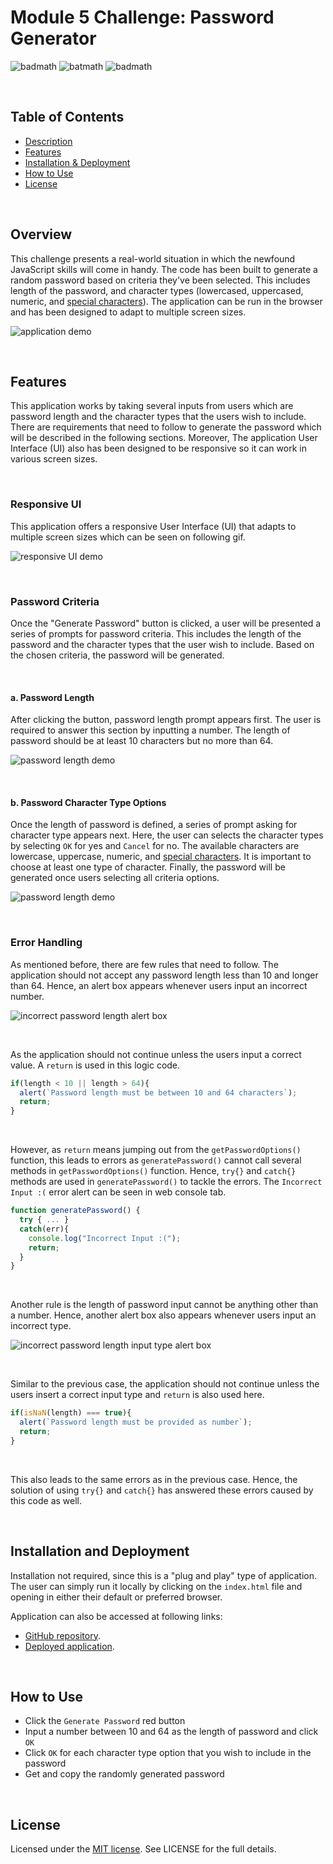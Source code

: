 # Module 5 Challenge: Password Generator

![badmath](https://img.shields.io/github/issues/YueHuaHua/module-05-challenge) ![batmath](https://img.shields.io/github/issues-pr-closed/yueHuaHua/Module-05-challenge) ![badmath](https://img.shields.io/github/license/YueHuaHua/module-05-challenge)

</br>

## Table of Contents
* [Description](#description)
* [Features](#features)
* [Installation & Deployment](#installation-and-deployment)
* [How to Use](#how-to-use)
* [License](#license)

</br>

## Overview

This challenge presents a real-world situation in which the newfound JavaScript skills will come in handy. The code has been built to generate a random password based on criteria they've been selected. This includes length of the password, and character types (lowercased, uppercased, numeric, and [special characters](https://www.owasp.org/index.php/Password_special_characters)). The application can be run in the browser and has been designed to adapt to multiple screen sizes.

![application demo](./assets/img/readme-01-application-demo.gif)

</br>

## Features

This application works by taking several inputs from users which are password length and the character types that the users wish to include. There are requirements that need to follow to generate the password which will be described in the following sections. Moreover, The application User Interface (UI) also has been designed to be responsive so it can work in various screen sizes.

</br>

### Responsive UI
This application offers a responsive User Interface (UI) that adapts to multiple screen sizes which can be seen on following gif.

![responsive UI demo](./assets/img/readme-02-responsive-demo.gif)

</br>

### Password Criteria
Once the "Generate Password" button is clicked, a user will be presented a series of prompts for password criteria. This includes the length of the password and the character types that the user wish to include. Based on the chosen criteria, the password will be generated.

</br>

#### a. Password Length
After clicking the button, password length prompt appears first. The user is required to answer this section by inputting a number. The length of password should be at least 10 characters but no more than 64. 

![password length demo](./assets/img/readme-03-length-criteria.gif)

</br>

#### b. Password Character Type Options
Once the length of password is defined, a series of prompt asking for character type appears next. Here, the user can selects the character types by selecting `OK` for yes and `Cancel` for no. The available characters are lowercase, uppercase, numeric, and [special characters](https://www.owasp.org/index.php/Password_special_characters). It is important to choose at least one type of character. Finally, the password will be generated once users selecting all criteria options.

![password length demo](./assets/img/readme-04-character-criteria.gif)

</br>

### Error Handling
As mentioned before, there are few rules that need to follow. The application should not accept any password length less than 10 and longer than 64. Hence, an alert box appears whenever users input an incorrect number.

![incorrect password length alert box](./assets/img/readme-05-length-alert-box-01.JPG)

</br>

As the application should not continue unless the users input a correct value. A `return` is used in this logic code.
  ```javascript
  if(length < 10 || length > 64){
    alert(`Password length must be between 10 and 64 characters`);
    return;
  }
  ```

</br>

However, as  `return` means jumping out from the `getPasswordOptions()` function, this leads to errors as `generatePassword()` cannot call several methods in `getPasswordOptions()` function. Hence, `try{}` and `catch{}` methods are used in `generatePassword()` to tackle the errors. The `Incorrect Input :(` error alert can be seen in web console tab.

  ```javascript
  function generatePassword() {
    try { ... }
    catch(err){
      console.log("Incorrect Input :(");
      return;
    }
  }
  ```

  </br>

Another rule is the length of password input cannot be anything other than a number. Hence, another alert box also appears whenever users input an incorrect type.

![incorrect password length input type alert box](./assets/img/readme-06-length-alert-box-02.JPG)

</br>

Similar to the previous case, the application should not continue unless the users insert a correct input type and `return` is also used here.

  ```javascript
  if(isNaN(length) === true){
    alert(`Password length must be provided as number`);
    return;
  }
  ```

</br>

This also leads to the same errors as in the previous case. Hence, the solution of using `try{}` and `catch{}` has answered these errors caused by this code as well.

</br>

## Installation and Deployment

Installation not required, since this is a "plug and play" type of application. The user can simply run it locally by clicking on the `index.html` file and opening in either their default or preferred browser.

Application can also be accessed at following links:
* [GitHub repository](https://github.com/YueHuaHua/module-05-challenge).
* [Deployed application](https://yuehuahua.github.io/module-05-challenge/).

</br>

## How to Use 

* Click the `Generate Password` red button
* Input a number between 10 and 64 as the length of password and click `OK`
* Click `OK` for each character type option that you wish to include in the password
* Get and copy the randomly generated password

</br>

## License

Licensed under the [MIT license](https://github.com/git/git-scm.com/blob/main/MIT-LICENSE.txt). See LICENSE for the full details.
